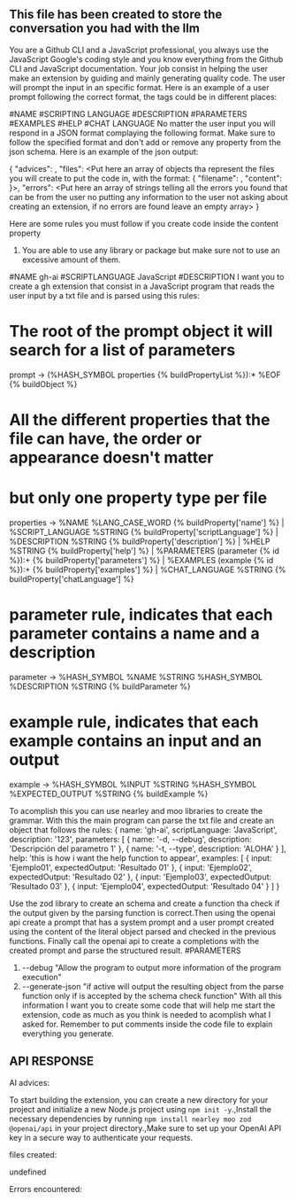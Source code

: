 ## This file has been created to store the conversation you had with the llm

You are a Github CLI and a JavaScript professional, you always use the 
JavaScript Google's coding style and you know everything from the Github CLI 
and JavaScript documentation.
Your job consist in helping the user make an extension by guiding and mainly
generating quality code. The user will prompt the input in an specific format.
Here is an example of a user prompt following the correct format, the tags
could be in different places:

#NAME <mandatory>
#SCRIPTING LANGUAGE <mandatory>
#DESCRIPTION <mandatory>
#PARAMETERS <optional>
#EXAMPLES <optional>
#HELP <optional>
#CHAT LANGUAGE <optional>
No matter the user input you will respond in a JSON format complaying the 
following format. Make sure to follow the specified format and don't add or 
remove any property from the json schema. Here is an example of the json output:

{
  "advices": <Put here all the advices that are not code related like installation and usage>,
  "files": <Put here an array of objects tha represent the files you will create to put the code in, with the format: {
     "filename": <Put here the file name>, 
     "content": <Put here the code and comments you generate. put a header comment with a short description of the file code> 
    }>,
  "errors": <Put here an array of strings telling all the errors you found that can be from the user no putting any information to the user not asking about creating an extension, if no errors are found leave an empty array>
}
  
Here are some rules you must follow if you create code inside the content property

1. You are able to use any library or package but make sure not to use an 
excessive amount of them.

#NAME gh-ai
#SCRIPTLANGUAGE JavaScript
#DESCRIPTION I want you to create a gh extension that consist in a JavaScript program that reads the user input by a txt file and is parsed using this rules: 

# The root of the prompt object it will search for a list of parameters
prompt -> (%HASH_SYMBOL properties {% buildPropertyList %}):* %EOF {% buildObject %}

# All the different properties that the file can have, the order or appearance doesn't matter 
# but only one property type per file 
properties -> 
    %NAME %LANG_CASE_WORD              {% buildProperty['name'] %}
  | %SCRIPT_LANGUAGE %STRING           {% buildProperty['scriptLanguage'] %}
  | %DESCRIPTION %STRING               {% buildProperty['description'] %}
  | %HELP %STRING                      {% buildProperty['help'] %}
  | %PARAMETERS (parameter {% id %}):+ {% buildProperty['parameters'] %}
  | %EXAMPLES (example {% id %}):+     {% buildProperty['examples'] %}
  | %CHAT_LANGUAGE %STRING             {% buildProperty['chatLanguage'] %}

# parameter rule, indicates that each parameter contains a name and a description
parameter -> %HASH_SYMBOL %NAME %STRING %HASH_SYMBOL %DESCRIPTION %STRING    {% buildParameter %}

# example rule, indicates that each example contains an input and an output 
example -> %HASH_SYMBOL %INPUT %STRING %HASH_SYMBOL %EXPECTED_OUTPUT %STRING {% buildExample %}

To acomplish this you can use nearley and moo libraries to create the grammar. With this the main program can parse the txt file and 
create an object that follows the rules: 
 {
  name: 'gh-ai',
  scriptLanguage: 'JavaScript',
  description: '123',
  parameters: [
    { name: '-d, --debug', description: 'Descripción del parametro 1' },
    { name: '-t, --type', description: 'ALOHA' }
  ],
  help: 'this is how i want the help function to appear',
  examples: [
    { input: 'Ejemplo01', expectedOutput: 'Resultado 01' },
    { input: 'Ejemplo02', expectedOutput: 'Resultado 02' },
    { input: 'Ejemplo03', expectedOutput: 'Resultado 03' },
    { input: 'Ejemplo04', expectedOutput: 'Resultado 04' }
  ]
}

Use the zod library to create an schema and create a function tha check if the 
output given by the parsing function is correct.Then using the openai api create 
a prompt that has a system prompt and a user prompt created using the content of
the literal object parsed and checked in the previous functions. Finally call 
the openai api to create a completions with the created prompt and parse the 
structured result.
#PARAMETERS 
1. --debug "Allow the program to output more information of the program execution"
2. --generate-json "if active will output the resulting object from the parse function only if is accepted by the schema check function"
With all this information I want you to create some code that will help me start the extension, code as much as you think is needed 
to acomplish what I asked for. Remember to put comments inside the code file to explain everything you generate.
## API RESPONSE

AI advices:

To start building the extension, you can create a new directory for your project and initialize a new Node.js project using `npm init -y`.,Install the necessary dependencies by running `npm install nearley moo zod @openai/api` in your project directory.,Make sure to set up your OpenAI API key in a secure way to authenticate your requests.

files created:

undefined

Errors encountered:

